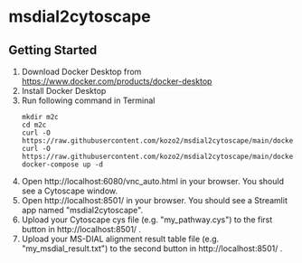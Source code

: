 # msdial2cytoscape

## Getting Started
1. Download Docker Desktop from https://www.docker.com/products/docker-desktop
2. Install Docker Desktop
3. Run following command in Terminal
    ```
    mkdir m2c
    cd m2c
    curl -O https://raw.githubusercontent.com/kozo2/msdial2cytoscape/main/dockercompose/.env
    curl -O https://raw.githubusercontent.com/kozo2/msdial2cytoscape/main/dockercompose/compose.yml
    docker-compose up -d
    ```
4. Open http://localhost:6080/vnc_auto.html in your browser. You should see a Cytoscape window.
5. Open http://localhost:8501/ in your browser. You should see a Streamlit app named "msdial2cytoscape".
6. Upload your Cytoscape cys file (e.g. "my_pathway.cys") to the first button in http://localhost:8501/ .
7. Upload your MS-DIAL alignment result table file (e.g. "my_msdial_result.txt") to the second button in http://localhost:8501/ .
